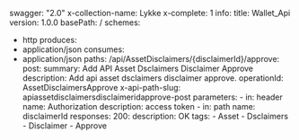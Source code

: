 swagger: "2.0"
x-collection-name: Lykke
x-complete: 1
info:
  title: Wallet_Api
  version: 1.0.0
basePath: /
schemes:
- http
produces:
- application/json
consumes:
- application/json
paths:
  /api/AssetDisclaimers/{disclaimerId}/approve:
    post:
      summary: Add API Asset Dsclaimers Disclaimer Approve
      description: Add api asset dsclaimers disclaimer approve.
      operationId: AssetDisclaimersApprove
      x-api-path-slug: apiassetdisclaimersdisclaimeridapprove-post
      parameters:
      - in: header
        name: Authorization
        description: access token
      - in: path
        name: disclaimerId
      responses:
        200:
          description: OK
      tags:
      - Asset
      - Dsclaimers
      - Disclaimer
      - Approve